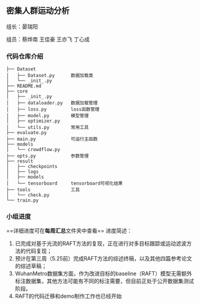 ## 密集人群运动分析

组长：晏瑞阳

组员：蔡烨南 王佳豪 王亦飞 丁心成

### 代码仓库介绍
```
├── Dataset
│   ├── Dataset.py      数据加载类
│   └── _init_.py
├── README.md
├── core
│   ├── _init_.py
│   ├── dataloader.py   数据加载管理
│   ├── loss.py         loss函数管理
│   ├── model.py        模型管理
│   ├── optimizer.py
│   └── utils.py        常用工具
├── evaluate.py
├── main.py             可运行主函数
├── models
│   └── crowdflow.py
├── opts.py             参数管理
├── result
│   ├── checkpoints
│   ├── logs
│   ├── models
│   └── tensorboard     tensorboard可视化结果
├── tools               工具
│   └── check.py        
└── train.py
```
### 小组进度
==详细进度可在**每周汇总**文件夹中查看==
进度简述：
1. 已完成对基于光流的RAFT方法的复现，正在进行对多目标跟踪或运动滤波方法的代码复现；
2. 预计在第三周（5.25前）完成RAFT方法的综述终稿，以及其他四篇参考论文的综述草稿；
3. WuhanMetro数据集方面，作为改进目标的baseline（RAFT）模型无需额外标注数据集，其他方法可能有不同的标注需要，但目前正处于公开数据集测试阶段。
4. RAFT的代码迁移和demo制作工作也已经开始